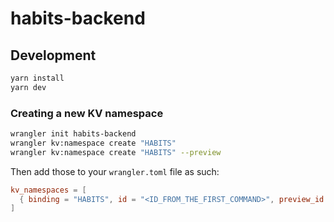 # habits-backend

## Development

```bash
yarn install
yarn dev
```

### Creating a new KV namespace

```bash
wrangler init habits-backend
wrangler kv:namespace create "HABITS"
wrangler kv:namespace create "HABITS" --preview
```

Then add those to your `wrangler.toml` file as such:

```toml
kv_namespaces = [
  { binding = "HABITS", id = "<ID_FROM_THE_FIRST_COMMAND>", preview_id = "<ID_FROM_THE_SECOND_COMMAND>" }
]
```
